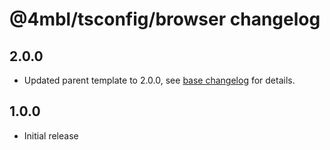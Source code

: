 # @4mbl/tsconfig/browser changelog

## 2.0.0

* Updated parent template to 2.0.0, see [base changelog](../base/changelog.md#200) for details.

## 1.0.0

* Initial release
